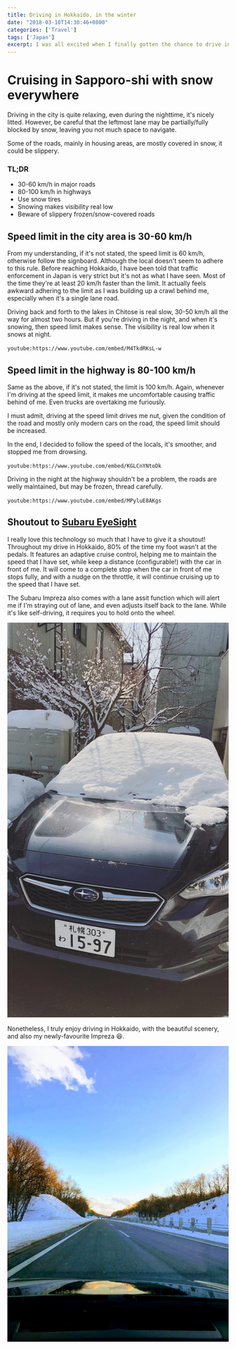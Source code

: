 ```yaml
---
title: Driving in Hokkaido, in the winter
date: "2018-03-10T14:30:46+0800"
categories: ['Travel']
tags: ['Japan']
excerpt: I was all excited when I finally gotten the chance to drive in a foreign country during my trip to Hokkaido, in the winter! It's relaxing, fun yet challenging especially in the night where visibility is really low.
---
```


# Cruising in Sapporo-shi with snow everywhere
Driving in the city is quite relaxing, even during the nighttime, it's nicely litted. However, be careful that the leftmost lane may be partially/fully blocked by snow, leaving you not much space to navigate.

Some of the roads, mainly in housing areas, are mostly covered in snow, it could be slippery.

### TL;DR
* 30-60 km/h in major roads
* 80-100 km/h in highways
* Use snow tires
* Snowing makes visibility real low
* Beware of slippery frozen/snow-covered roads

## Speed limit in the city area is 30-60 km/h
From my understanding, if it's not stated, the speed limit is 60 km/h, otherwise follow the signboard. Although the local doesn't seem to adhere to this rule. Before reaching Hokkaido, I have been told that traffic enforcement in Japan is very strict but it's not as what I have seen. Most of the time they're at least 20 km/h faster than the limit. It actually feels awkward adhering to the limit as I was building up a crawl behind me, especially when it's a single lane road.

Driving back and forth to the lakes in Chitose is real slow, 30-50 km/h all the way for almost two hours. But if you're driving in the night, and when it's snowing, then speed limit makes sense. The visibility is real low when it snows at night.

`youtube:https://www.youtube.com/embed/M4TkdRKsL-w`

## Speed limit in the highway is 80-100 km/h
Same as the above, if it's not stated, the limit is 100 km/h. Again, whenever I'm driving at the speed limit, it makes me uncomfortable causing traffic behind of me. Even trucks are overtaking me furiously.

I must admit, driving at the speed limit drives me nut, given the condition of the road and mostly only modern cars on the road, the speed limit should be increased.

In the end, I decided to follow the speed of the locals, it's smoother, and stopped me from drowsing.

`youtube:https://www.youtube.com/embed/KGLCnYNtoDk`

Driving in the night at the highway shouldn't be a problem, the roads are welly maintained, but may be frozen, thread carefully.

`youtube:https://www.youtube.com/embed/MPyluE8AKgs`

## Shoutout to [Subaru EyeSight](https://www.subaru.com/engineering/eyesight.html)
I really love this technology so much that I have to give it a shoutout! Throughout my drive in Hokkaido, 80% of the time my foot wasn't at the pedals. It features an adaptive cruise control, helping me to maintain the speed that I have set, while keep a distance (configurable!) with the car in front of me. It will come to a complete stop when the car in front of me stops fully, and with a nudge on the throttle, it will continue cruising up to the speed that I have set.

The Subaru Impreza also comes with a lane assit function which will alert me if I'm straying out of lane, and even adjusts itself back to the lane. While it's like self-driving, it requires you to hold onto the wheel.

![My Ride](./my-ride.JPG "My Ride")

Nonetheless, I truly enjoy driving in Hokkaido, with the beautiful scenery, and also my newly-favourite Impreza 😆.

![Scenery on the highway](./scenery.jpg "Scenery on the highway")
